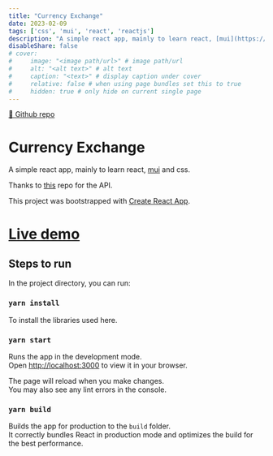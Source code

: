 ```yaml
---
title: "Currency Exchange"
date: 2023-02-09
tags: ['css', 'mui', 'react', 'reactjs']
description: "A simple react app, mainly to learn react, [mui](https://mui.com/) and css."
disableShare: false
# cover:
#     image: "<image path/url>" # image path/url
#     alt: "<alt text>" # alt text
#     caption: "<text>" # display caption under cover
#     relative: false # when using page bundles set this to true
#     hidden: true # only hide on current single page
---
```


[🔗 Github repo](https://github.com/dev-abir/currency-exchange)
# Currency Exchange

A simple react app, mainly to learn react, [mui](https://mui.com/) and css.

Thanks to [this](https://github.com/fawazahmed0/currency-api#readme) repo for the API.

This project was bootstrapped with [Create React App](https://github.com/facebook/create-react-app).

# **[Live demo](https://dev-abir.github.io/currency-exchange/)**

## Steps to run

In the project directory, you can run:

### `yarn install`

To install the libraries used here.

### `yarn start`

Runs the app in the development mode.\
Open [http://localhost:3000](http://localhost:3000) to view it in your browser.

The page will reload when you make changes.\
You may also see any lint errors in the console.

### `yarn build`

Builds the app for production to the `build` folder.\
It correctly bundles React in production mode and optimizes the build for the best performance.


